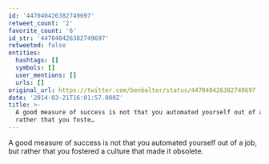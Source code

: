 ```yaml
---
id: '447040426382749697'
retweet_count: '2'
favorite_count: '6'
id_str: '447040426382749697'
retweeted: false
entities:
  hashtags: []
  symbols: []
  user_mentions: []
  urls: []
original_url: https://twitter.com/benbalter/status/447040426382749697
date: '2014-03-21T16:01:57.000Z'
title: >-
  A good measure of success is not that you automated yourself out of a job, but
  rather that you foste…
---
```


A good measure of success is not that you automated yourself out of a job, but rather that you fostered a culture that made it obsolete.